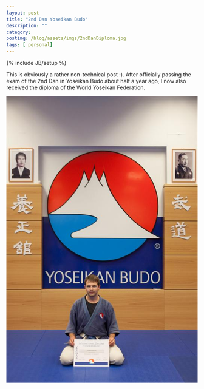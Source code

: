 ```yaml
---
layout: post
title: "2nd Dan Yoseikan Budo"
description: ""
category: 
postimg: /blog/assets/imgs/2ndDanDiploma.jpg
tags: [ personal]
---
```

{% include JB/setup %}

This is obviously a rather non-technical post :). After officially passing the exam of the 2nd Dan in Yoseikan Budo about half a year ago, I now also received the diploma of the World Yoseikan Federation.

![](/blog/assets/imgs/2ndDanDiploma.jpg)